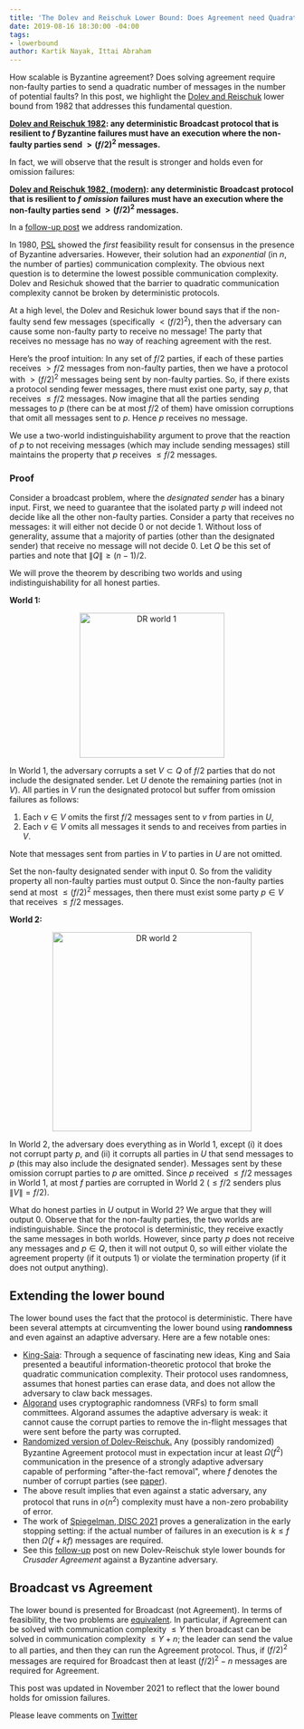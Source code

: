 ```yaml
---
title: 'The Dolev and Reischuk Lower Bound: Does Agreement need Quadratic Messages?'
date: 2019-08-16 18:30:00 -04:00
tags:
- lowerbound
author: Kartik Nayak, Ittai Abraham
---
```


How scalable is Byzantine agreement? Does solving agreement require non-faulty parties to send a quadratic number of messages in the number of potential faults? In this post, we highlight the [Dolev and Reischuk](http://cs.huji.ac.il/~dolev/pubs/p132-dolev.pdf) lower bound from 1982 that addresses this fundamental question.

**[Dolev and Reischuk 1982](http://cs.huji.ac.il/~dolev/pubs/p132-dolev.pdf): any deterministic Broadcast protocol that is resilient to $f$ Byzantine failures must have an execution where the non-faulty parties send  $> (f/2)^2$ messages.** 

In fact, we will observe that the result is stronger and holds even for omission failures:

**[Dolev and Reischuk 1982, (modern)](http://cs.huji.ac.il/~dolev/pubs/p132-dolev.pdf): any deterministic Broadcast protocol that is resilient to $f$** ***omission*** **failures must have an execution where the non-faulty parties send  $> (f/2)^2$ messages.** 

In a [follow-up post](https://decentralizedthoughts.github.io/2024-12-16-strong-adaptive-lower-bound/) we address randomization.


In 1980, [PSL](https://lamport.azurewebsites.net/pubs/reaching.pdf) showed the *first* feasibility result for consensus in the presence of Byzantine adversaries. However, their solution had an *exponential* (in $n$, the number of parties) communication complexity. The obvious next question is to determine the lowest possible communication complexity. Dolev and Resichuk showed that the barrier to quadratic communication complexity cannot be broken by deterministic protocols. 

At a high level, the Dolev and Resichuk lower bound says that if the non-faulty send few messages (specifically $< (f/2)^2$), then the adversary can cause some non-faulty party to receive no message! The party that receives no message has no way of reaching agreement with the rest. 

Here’s the proof intuition: In any set of $f/2$ parties, if each of these parties receives $> f/2$ messages from non-faulty parties, then we have a protocol with $> (f/2)^2$ messages being sent by non-faulty parties. So, if there exists a protocol sending fewer messages, there must exist one party, say $p$, that receives $\leq f/2$ messages. Now imagine that all the parties sending messages to $p$ (there can be at most $f/2$ of them) have omission corruptions that omit all messages sent to $p$. Hence $p$ receives no message.

We use a two-world indistinguishability argument to prove that the reaction of $p$ to not receiving messages (which may include sending messages) still maintains the property that $p$ receives $\leq f/2$ messages.

### Proof

Consider a broadcast problem, where the *designated sender* has a binary input. First, we need to guarantee that the isolated party $p$ will indeed not decide like all the other non-faulty parties. Consider a party that receives no messages: it will either not decide 0 or not decide 1. Without loss of generality, assume that a majority of parties (other than the designated sender) that receive no message will not decide 0. Let $Q$ be this set of parties and note that $\|Q\| \geq (n-1)/2$.

We will prove the theorem by describing two worlds and using indistinguishability for all honest parties. 

**World 1:** 

<p align="center">
  <img src="/uploads/dr-world1.png" width="256" title="DR world 1">
</p>

In World 1, the adversary corrupts a set $V \subset Q$ of $f/2$ parties that do not include the designated sender. Let $U$ denote the remaining parties (not in $V$). All parties in $V$ run the designated protocol but suffer from omission failures as follows: 

1. Each $v \in V$ omits the first $f/2$ messages sent to $v$ from parties in $U$, 
2. Each $v \in V$ omits all messages it sends to and receives from parties in $V$. 

Note that messages sent from parties in $V$ to parties in $U$ are not omitted.

Set the non-faulty designated sender with input 0. So from the validity property all non-faulty parties must output 0. Since the non-faulty parties send at most $\leq (f/2)^2$ messages, then there must exist some party $p \in V$ that receives $\leq f/2$ messages. 


**World 2:**

<p align="center">
  <img src="/uploads/dr-world2.png" width="352" title="DR world 2">
</p>

In World 2, the adversary does everything as in World 1, except (i) it does not corrupt party $p$, and (ii) it corrupts all parties in $U$ that send messages to $p$ (this may also include the designated sender). Messages sent by these omission corrupt parties to $p$ are omitted. Since $p$ received $\leq f/2$ messages in World 1, at most $f$ parties are corrupted in World 2 ($\leq f/2$ senders plus $\|V\| = f/2$).

What do honest parties in $U$ output in World 2? We argue that they will output 0. Observe that for the non-faulty parties, the two worlds are indistinguishable. Since the protocol is deterministic, they receive exactly the same messages in both worlds. However, since party $p$ does not receive any messages and $p \in Q$, then it will not output 0, so will either violate the agreement property (if it outputs 1) or violate the termination property (if it does not output anything).

## Extending the lower bound 

The lower bound uses the fact that the protocol is deterministic. There have been several attempts at circumventing the lower bound using **randomness** and even against an adaptive adversary. Here are a few notable ones:

- [King-Saia](https://arxiv.org/pdf/1002.4561.pdf): Through a sequence of fascinating new ideas, King and Saia presented a beautiful information-theoretic protocol that broke the quadratic communication complexity. Their protocol uses randomness, assumes that honest parties can erase data, and does not allow the adversary to claw back messages. 
- [Algorand](https://www.sciencedirect.com/science/article/pii/S030439751930091X?via%3Dihub) uses  cryptographic randomness (VRFs) to form small committees. Algorand assumes the adaptive adversary is weak: it cannot cause the corrupt parties to remove the in-flight messages that were sent before the party was corrupted.
- [Randomized version of Dolev-Reischuk.](https://decentralizedthoughts.github.io/2024-12-16-strong-adaptive-lower-bound/) Any (possibly randomized) Byzantine Agreement protocol must in expectation incur at least $\Omega(f^2)$ communication in the presence of a strongly adaptive adversary capable of performing "after-the-fact removal", where $f$ denotes the number of corrupt parties (see [paper](https://users.cs.duke.edu/~kartik/papers/podc2019.pdf)).
- The above result implies that even against a static adversary, any protocol that runs in $o(n^2)$ complexity must have a non-zero probability of error.
- The work of [Spiegelman, DISC 2021](https://arxiv.org/pdf/2002.06993.pdf) proves a generalization in the early stopping setting: if the actual number of failures in an execution is $k\leq f$ then $\Omega(f+kf)$ messages are required.
- See this [follow-up](https://decentralizedthoughts.github.io/2022-08-14-new-DR-LB/) post on new Dolev-Reischuk style lower bounds for *Crusader Agreement* against a Byzantine adversary.


## Broadcast vs Agreement

The lower bound is presented for Broadcast (not Agreement). In terms of feasibility, the two problems are [equivalent](https://decentralizedthoughts.github.io/2020-06-02-broadcast-vs-agreement/). In particular, if Agreement can be solved with communication complexity $\leq Y$ then broadcast can be solved in communication complexity $\leq Y+n$; the leader can send the value to all parties, and then they can run the Agreement protocol. Thus, if $(f/2)^2$ messages are required for Broadcast then at least $(f/2)^2 - n$ messages are required for Agreement.

This post was updated in November 2021 to reflect that the lower bound holds for omission failures.

Please leave comments on [Twitter](https://twitter.com/kartik1507/status/1162564876721692675?s=20) 

